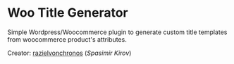# Woo Title Generator

Simple Wordpress/Woocommerce plugin to generate custom title templates from woocommerce product's attributes.

Creator: [razielvonchronos](https://razielvonchronos.com) (*Spasimir Kirov*)

